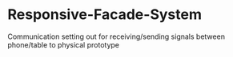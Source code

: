 # Responsive-Facade-System
Communication setting out for receiving/sending signals between phone/table to physical prototype
